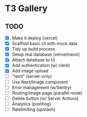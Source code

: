 # T3 Gallery

## TODO

- [x] Make it deploy (vercel)
- [x] Scaffold basic UI with mock data
- [x] Tidy up build process
- [x] Setup real database (vercel/neon)
- [x] Attach database to UI 
- [x] Add authentication (w/ clerk)
- [x] Add image upload
- [ ] "taint" (server-only)
- [ ] Use Next/Image component
- [ ] Error management (w/Sentry)
- [ ] Routing/image page (parallel route)
- [ ] Delete button (w/ Server Actions)
- [ ] Analytics (posthog)
- [ ] Ratelimiting (upstash)
